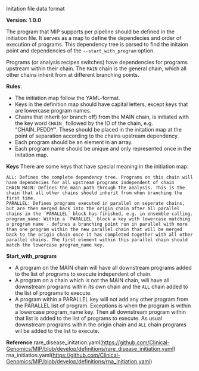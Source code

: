Initation file data format

**Version: 1.0.0**

The program that MIP supports per pipeline should be defined in the initiation file. It serves as a map to define the dependecies and order of execution of programs. This dependency tree is parsed to find the initaion point and dependencies of the `--start_with_program` option.

Programs (or analysis recipes switches) have dependencies for programs upstream within their chain. The `MAIN` chain is the general chain, which all other chains inherit from at different branching points. 

**Rules**:
- The initiation map follow the YAML-format.
- Keys in the definition map should have capital letters, except keys that are lowercase program names.
- Chains that inherit (or branch off) from the MAIN chain, is initiated with the key word `CHAIN_` followed by the ID of the chain, e.g. "CHAIN_PEDDY". These should be placed in the initation map at the point of separation according to the chains upstream dependency.
- Each program should be an element in an array.
- Each program name should be unique and only represented once in the initation map.

**Keys**
There are some keys that have special meaning in the initiation map:
```
ALL: Defines the complete dependency tree. Programs on this chain will have dependecies for all upstream programs independent of chain 
CHAIN_MAIN: Defines the main path through the analysis. This is the chain that all other chains should inherit from when branching the first time.
PARALLEL: Defines programs executed in parallel on seperate chains, but are then merged back into the origin chain after all parallel chains in the ´PARALLEL´ block has finished, e.g. in ensemble calling.
program_name: Within a `PARALLEL` block a key with lowercase matching a program name - defines a branching point run in parallel with more than one program within the new parallel chain that will be merged back to the origin chain once it has completed together with all other parallel chains. The first element within this parallel chain should match the lowercase program_name key. 
```

**Start_with_program**
- A program on the MAIN chain will have all downstream programs added to the list of programs to execute independent of chain.
- A program on a chain which is not the MAIN chain, will have all downstream programs within its own chain and the `ALL` chain added to the list of programs to execute.
- A program within a PARALLEL key will not add any other program from the PARALLEL list of program. Exceptions is when the program is within a lowercase program_name key. Then all downstream program within that list is added to the list of programs to execute. As usual downstream programs within the origin chain and `ALL` chain programs wil be added to the list to execute. 

**Reference**
rare_disease_initation.yaml(https://github.com/Clinical-Genomics/MIP/blob/develop/definitions/rare_disease_initiation.yaml)
rna_initiation.yaml(https://github.com/Clinical-Genomics/MIP/blob/develop/definitions/rna_initiation.yaml)


